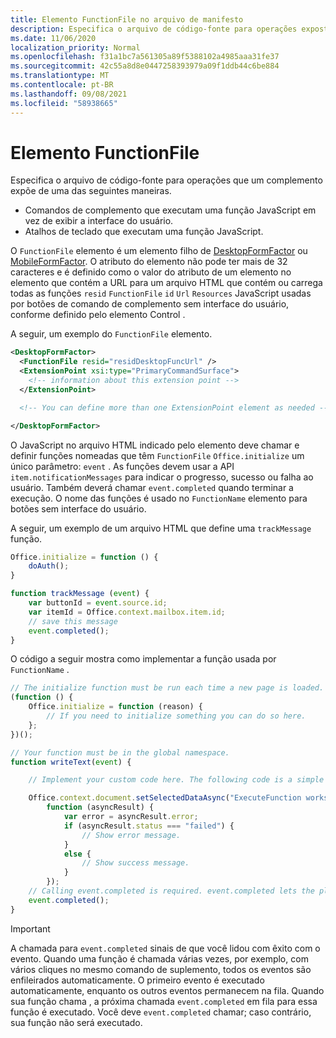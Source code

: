 ```yaml
---
title: Elemento FunctionFile no arquivo de manifesto
description: Especifica o arquivo de código-fonte para operações expostas por um suplemento através de comandos de suplemento que executam uma função JavaScript, em vez de exibir a interface do usuário.
ms.date: 11/06/2020
localization_priority: Normal
ms.openlocfilehash: f31a1bc7a561305a89f5388102a4985aaa31fe37
ms.sourcegitcommit: 42c55a8d8e0447258393979a09f1ddb44c6be884
ms.translationtype: MT
ms.contentlocale: pt-BR
ms.lasthandoff: 09/08/2021
ms.locfileid: "58938665"
---
```

# <a name="functionfile-element"></a>Elemento FunctionFile

Especifica o arquivo de código-fonte para operações que um complemento expõe de uma das seguintes maneiras.

* Comandos de complemento que executam uma função JavaScript em vez de exibir a interface do usuário.
* Atalhos de teclado que executam uma função JavaScript.

O `FunctionFile` elemento é um elemento filho de [DesktopFormFactor](desktopformfactor.md) ou [MobileFormFactor](mobileformfactor.md). O atributo do elemento não pode ter mais de 32 caracteres e é definido como o valor do atributo de um elemento no elemento que contém a URL para um arquivo HTML que contém ou carrega todas as funções `resid` `FunctionFile` `id` `Url` `Resources` JavaScript usadas [](control.md)por botões de comando de complemento sem interface do usuário, conforme definido pelo elemento Control .

A seguir, um exemplo do `FunctionFile` elemento.

```XML
<DesktopFormFactor>
  <FunctionFile resid="residDesktopFuncUrl" />
  <ExtensionPoint xsi:type="PrimaryCommandSurface">
    <!-- information about this extension point -->
  </ExtensionPoint>

  <!-- You can define more than one ExtensionPoint element as needed -->

</DesktopFormFactor>
```

O JavaScript no arquivo HTML indicado pelo elemento deve chamar e definir funções nomeadas que têm `FunctionFile` `Office.initialize` um único parâmetro: `event` . As funções devem usar a API `item.notificationMessages` para indicar o progresso, sucesso ou falha ao usuário. Também deverá chamar `event.completed` quando terminar a execução. O nome das funções é usado no `FunctionName` elemento para botões sem interface do usuário.

A seguir, um exemplo de um arquivo HTML que define uma `trackMessage` função.

```js
Office.initialize = function () {
    doAuth();
}

function trackMessage (event) {
    var buttonId = event.source.id;    
    var itemId = Office.context.mailbox.item.id;
    // save this message
    event.completed();
}
```

O código a seguir mostra como implementar a função usada por `FunctionName` .

```js
// The initialize function must be run each time a new page is loaded.
(function () {
    Office.initialize = function (reason) {
        // If you need to initialize something you can do so here.
    };
})();

// Your function must be in the global namespace.
function writeText(event) {

    // Implement your custom code here. The following code is a simple example.

    Office.context.document.setSelectedDataAsync("ExecuteFunction works. Button ID=" + event.source.id,
        function (asyncResult) {
            var error = asyncResult.error;
            if (asyncResult.status === "failed") {
                // Show error message.
            }
            else {
                // Show success message.
            }
        });
    // Calling event.completed is required. event.completed lets the platform know that processing has completed.
    event.completed();
}
```

> [!IMPORTANT]
> A chamada para `event.completed` sinais de que você lidou com êxito com o evento. Quando uma função é chamada várias vezes, por exemplo, com vários cliques no mesmo comando de suplemento, todos os eventos são enfileirados automaticamente. O primeiro evento é executado automaticamente, enquanto os outros eventos permanecem na fila. Quando sua função chama , a próxima chamada `event.completed` em fila para essa função é executado. Você deve `event.completed` chamar; caso contrário, sua função não será executado.

